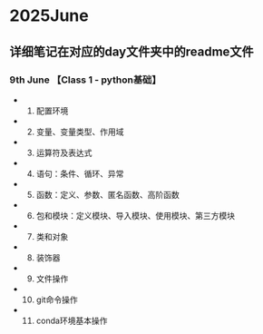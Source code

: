 # 2025June
## 
## 详细笔记在对应的day文件夹中的readme文件

### 9th June 【Class 1 - python基础】
- 1. 配置环境
- 2. 变量、变量类型、作用域
- 3. 运算符及表达式
- 4. 语句：条件、循环、异常
- 5. 函数：定义、参数、匿名函数、高阶函数
- 6. 包和模块：定义模块、导入模块、使用模块、第三方模块
- 7. 类和对象
- 8. 装饰器
- 9. 文件操作
- 10. git命令操作
- 11. conda环境基本操作
